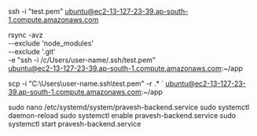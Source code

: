 ssh -i "test.pem" ubuntu@ec2-13-127-23-39.ap-south-1.compute.amazonaws.com

rsync -avz \
 --exclude 'node_modules' \
 --exclude '.git' \
 -e "ssh -i /c/Users/user-name/.ssh/test.pem" \
 ubuntu@ec2-13-127-23-39.ap-south-1.compute.amazonaws.com:~/app

scp -i "C:\Users\user-name\.ssh\test.pem" -r .\* ` ubuntu@ec2-13-127-23-39.ap-south-1.compute.amazonaws.com:~/app

sudo nano /etc/systemd/system/pravesh-backend.service
sudo systemctl daemon-reload
sudo systemctl enable pravesh-backend.service
sudo systemctl start pravesh-backend.service
